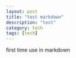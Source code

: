 ```yaml
---
layout: post
title: "test markdown"
description: "test"
category: tech
tags: [tech]
---
```

first time use in markdown

